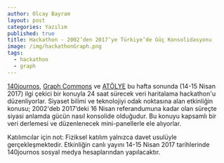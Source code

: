```yaml
---
author: Olcay Bayram
layout: post
categories: Yazılım
published: true
title: Hackathon - 2002’den 2017’ye Türkiye’de Güç Konsolidasyonu
image: /img/hackathonGraph.png
tags:
  - hackathon
  - graph
---
```

[140journos](https://140journos.com/), [Graph Commons](https://graphcommons.com/) ve [ATÖLYE](http://atolye.io) bu hafta sonunda (14-15 Nisan 2017) ilgi çekici bir konuyla 24 saat sürecek veri haritalama hackathon'u düzenliyorlar.
Siyaset bilimi ve teknolojiyi odak noktasına alan etkinliğin konusu; 2002'deb 2017’deki 16 Nisan referandumuna kadar olan süreçte siyasi anlamda gücün nasıl konsolide olduğudur. Bu konuyu kapsamlı bir veri derlemesi ve düzenlenecek mini-panellerle ele alıyorlar.

Katılımcılar için not: Fiziksel katılım yalnızca davet usulüyle gerçekleşmektedir. Etkinliğin canlı yayını 14-15 Nisan 2017 tarihlerinde 140journos sosyal medya hesaplarından yapılacaktır.
